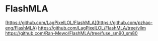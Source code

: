 # FlashMLA

[https://github.com/LagPixelLOL/FlashMLA](https://github.com/pzhao-eng/FlashMLA)
https://github.com/LagPixelLOL/FlashMLA/tree/vllm
https://github.com/Ran-Mewo/FlashMLA/tree/fuse_sm90_sm80

